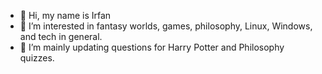 - 👋 Hi, my name is Irfan
- 👀 I’m interested in fantasy worlds, games, philosophy, Linux, Windows, and tech in general.
- 🌱 I’m mainly updating questions for Harry Potter and Philosophy quizzes.


<!---
- 📫 How to reach me | You can find me on Twitter @irfanthegrey 👋👍


irfankurtagic/irfankurtagic is a ✨ special ✨ repository because its `README.md` (this file) appears on your GitHub profile.
You can click the Preview link to take a look at your changes.


<p align="center"><a href="https://github.com/anuraghazra/github-readme-stats">
  <img align="center" src="https://github-readme-stats.vercel.app/api?username=irfankurtagic&show_icons=true&theme=transparent" />
</a></p>
